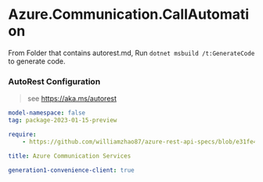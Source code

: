 # Azure.Communication.CallAutomation

From Folder that contains autorest.md, Run `dotnet msbuild /t:GenerateCode` to generate code.

### AutoRest Configuration
> see https://aka.ms/autorest

```yaml
model-namespace: false
tag: package-2023-01-15-preview

require:
    - https://github.com/williamzhao87/azure-rest-api-specs/blob/e31fe487ab3f775d659edf3945b9239ac910314a/specification/communication/data-plane/CallAutomation/readme.md

title: Azure Communication Services

generation1-convenience-client: true
```
